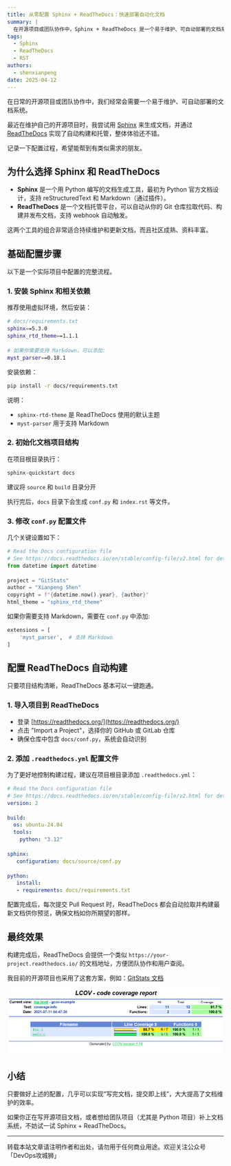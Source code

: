 ```yaml
---
title: 从零配置 Sphinx + ReadTheDocs：快速部署自动化文档
summary: |
  在开源项目或团队协作中，Sphinx + ReadTheDocs 是一个易于维护、可自动部署的文档系统。本文记录了配置过程和注意事项。
tags:
  - Sphinx
  - ReadTheDocs
  - RST
authors:
  - shenxianpeng
date: 2025-04-12
---
```


在日常的开源项目或团队协作中，我们经常会需要一个易于维护、可自动部署的文档系统。

最近在维护自己的开源项目时，我尝试用 [Sphinx](https://www.sphinx-doc.org/) 来生成文档，并通过 [ReadTheDocs](https://readthedocs.org/) 实现了自动构建和托管，整体体验还不错。

记录一下配置过程，希望能帮到有类似需求的朋友。

## 为什么选择 Sphinx 和 ReadTheDocs

- **Sphinx** 是一个用 Python 编写的文档生成工具，最初为 Python 官方文档设计，支持 reStructuredText 和 Markdown（通过插件）。
- **ReadTheDocs** 是一个文档托管平台，可以自动从你的 Git 仓库拉取代码、构建并发布文档，支持 webhook 自动触发。

这两个工具的组合非常适合持续维护和更新文档，而且社区成熟、资料丰富。



## 基础配置步骤

以下是一个实际项目中配置的完整流程。

### 1. 安装 Sphinx 和相关依赖

推荐使用虚拟环境，然后安装：

```bash
# docs/requirements.txt
sphinx==5.3.0
sphinx_rtd_theme==1.1.1

# 如果你需要支持 Markdown，可以添加:
myst_parser==0.18.1
```

安装依赖：

```bash
pip install -r docs/requirements.txt
```

说明：

- `sphinx-rtd-theme` 是 ReadTheDocs 使用的默认主题
- `myst-parser` 用于支持 Markdown

### 2. 初始化文档项目结构

在项目根目录执行：

```bash
sphinx-quickstart docs
```

建议将 `source` 和 `build` 目录分开

执行完后，`docs` 目录下会生成 `conf.py` 和 `index.rst` 等文件。

### 3. 修改 `conf.py` 配置文件

几个关键设置如下：

```python
# Read the Docs configuration file
# See https://docs.readthedocs.io/en/stable/config-file/v2.html for details
from datetime import datetime

project = "GitStats"
author = "Xianpeng Shen"
copyright = f"{datetime.now().year}, {author}"
html_theme = "sphinx_rtd_theme"
```

如果你需要支持 Markdown，需要在 `conf.py` 中添加:

```python
extensions = [
    'myst_parser',  # 支持 Markdown
]
```

## 配置 ReadTheDocs 自动构建

只要项目结构清晰，ReadTheDocs 基本可以一键跑通。

### 1. 导入项目到 ReadTheDocs

- 登录 [https://readthedocs.org/](https://readthedocs.org/)
- 点击 "Import a Project"，选择你的 GitHub 或 GitLab 仓库
- 确保仓库中包含 `docs/conf.py`，系统会自动识别

### 2. 添加 `.readthedocs.yml` 配置文件

为了更好地控制构建过程，建议在项目根目录添加 `.readthedocs.yml`：

```yaml
# Read the Docs configuration file
# See https://docs.readthedocs.io/en/stable/config-file/v2.html for details
version: 2

build:
  os: ubuntu-24.04
  tools:
    python: "3.12"

sphinx:
   configuration: docs/source/conf.py

python:
   install:
   - requirements: docs/requirements.txt
```

配置完成后，每次提交 Pull Request 时，ReadTheDocs 都会自动拉取并构建最新文档供你预览，确保文档如你所期望的那样。

## 最终效果

构建完成后，ReadTheDocs 会提供一个类似 `https://your-project.readthedocs.io/` 的文档地址，方便团队协作和用户查阅。

我目前的开源项目也采用了这套方案，例如：[GitStats 文档](https://gitstats.readthedocs.io/en/latest/)

![GitStats 文档](example.png)

## 小结

只要做好上述的配置，几乎可以实现“写完文档，提交即上线”，大大提高了文档维护的效率。

如果你正在写开源项目文档，或者想给团队项目（尤其是 Python 项目）补上文档系统，不妨试一试 Sphinx + ReadTheDocs。

---

转载本站文章请注明作者和出处，请勿用于任何商业用途。欢迎关注公众号「DevOps攻城狮」
